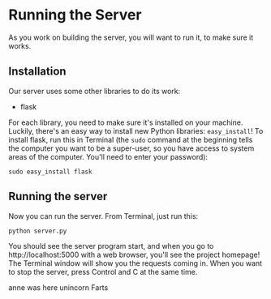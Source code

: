 Running the Server
==================

As you work on building the server, you will want to run it, to make sure it works. 


Installation
------------

Our server uses some other libraries to do its work:

- flask

For each library, you need to make sure it's installed on your machine. Luckily, there's
an easy way to install new Python libraries: `easy_install`! To install flask, run this
in Terminal (the `sudo` command at the beginning tells the computer you want to be a 
super-user, so you have access to system areas of the computer. You'll need to enter your
password):

    sudo easy_install flask
    
Running the server
------------------

Now you can run the server. From Terminal, just run this:

    python server.py
    
You should see the server program start, and when you go to http://localhost:5000 with 
a web browser, you'll see the project homepage! The Terminal window will show you the
requests coming in. When you want to stop the server, press Control and C at the same time.


anne was here
unincorn Farts

